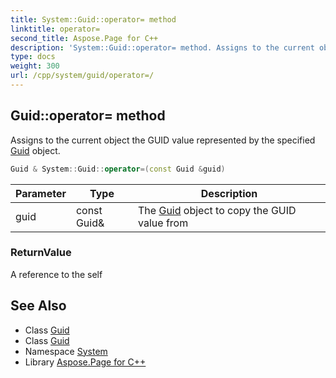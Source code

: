 ```yaml
---
title: System::Guid::operator= method
linktitle: operator=
second_title: Aspose.Page for C++
description: 'System::Guid::operator= method. Assigns to the current object the GUID value represented by the specified Guid object in C++.'
type: docs
weight: 300
url: /cpp/system/guid/operator=/
---
```

## Guid::operator= method


Assigns to the current object the GUID value represented by the specified [Guid](../) object.

```cpp
Guid & System::Guid::operator=(const Guid &guid)
```


| Parameter | Type | Description |
| --- | --- | --- |
| guid | const Guid\& | The [Guid](../) object to copy the GUID value from |

### ReturnValue

A reference to the self

## See Also

* Class [Guid](../)
* Class [Guid](../)
* Namespace [System](../../)
* Library [Aspose.Page for C++](../../../)
